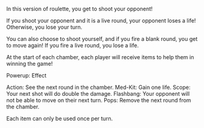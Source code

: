 In this version of roulette, you get to shoot your opponent!

If you shoot your opponent and it is a live round, your opponent loses a life! Otherwise, you lose your turn.

You can also choose to shoot yourself, and if you fire a blank round, you get to move again! If you fire a live round, you lose a life.

At the start of each chamber, each player will receive items to help them in winning the game!

Powerup: Effect

Action: See the next round in the chamber.
Med-Kit: Gain one life.
Scope: Your next shot will do double the damage.
Flashbang: Your opponent will not be able to move on their next turn.
Pops: Remove the next round from the chamber.

Each item can only be used once per turn.
